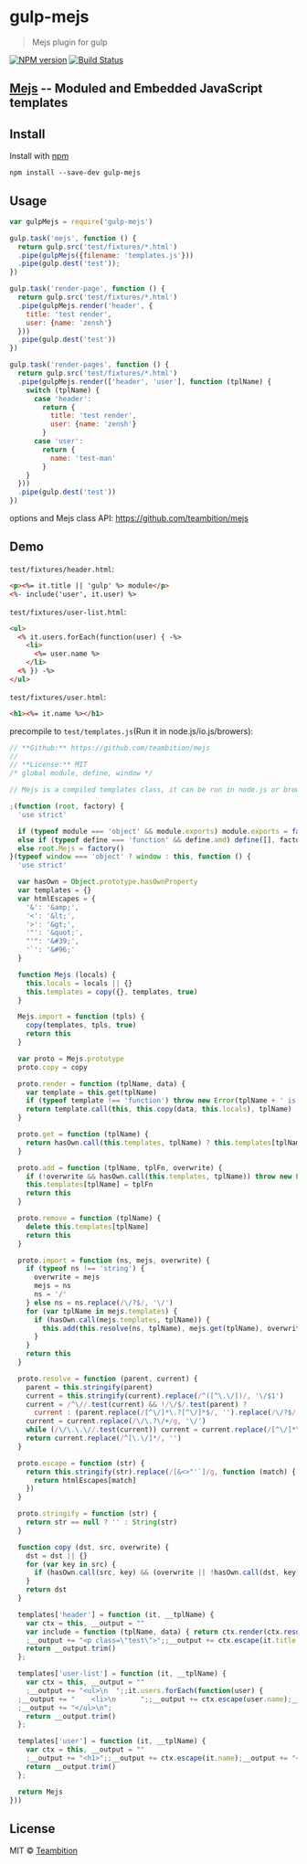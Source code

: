 gulp-mejs
====
> Mejs plugin for gulp

[![NPM version][npm-image]][npm-url]
[![Build Status][travis-image]][travis-url]

## [Mejs](https://github.com/teambition/mejs) -- Moduled and Embedded JavaScript templates

## Install

Install with [npm](https://npmjs.org/package/gulp-mejs)

```
npm install --save-dev gulp-mejs
```

## Usage

```js
var gulpMejs = require('gulp-mejs')

gulp.task('mejs', function () {
  return gulp.src('test/fixtures/*.html')
  .pipe(gulpMejs({filename: 'templates.js'}))
  .pipe(gulp.dest('test'));
})

gulp.task('render-page', function () {
  return gulp.src('test/fixtures/*.html')
  .pipe(gulpMejs.render('header', {
    title: 'test render',
    user: {name: 'zensh'}
  }))
  .pipe(gulp.dest('test'))
})

gulp.task('render-pages', function () {
  return gulp.src('test/fixtures/*.html')
  .pipe(gulpMejs.render(['header', 'user'], function (tplName) {
    switch (tplName) {
      case 'header':
        return {
          title: 'test render',
          user: {name: 'zensh'}
        }
      case 'user':
        return {
          name: 'test-man'
        }
    }
  }))
  .pipe(gulp.dest('test'))
})
```

options and Mejs class API: https://github.com/teambition/mejs

## Demo

`test/fixtures/header.html`:
```html
<p><%= it.title || 'gulp' %> module</p>
<%- include('user', it.user) %>
```
`test/fixtures/user-list.html`:
```html
<ul>
  <% it.users.forEach(function(user) { -%>
    <li>
      <%= user.name %>
    </li>
  <% }) -%>
</ul>
```
`test/fixtures/user.html`:
```html
<h1><%= it.name %></h1>
```

precompile to `test/templates.js`(Run it in node.js/io.js/browers):
```js
// **Github:** https://github.com/teambition/mejs
//
// **License:** MIT
/* global module, define, window */

// Mejs is a compiled templates class, it can be run in node.js or browers

;(function (root, factory) {
  'use strict'

  if (typeof module === 'object' && module.exports) module.exports = factory()
  else if (typeof define === 'function' && define.amd) define([], factory)
  else root.Mejs = factory()
}(typeof window === 'object' ? window : this, function () {
  'use strict'

  var hasOwn = Object.prototype.hasOwnProperty
  var templates = {}
  var htmlEscapes = {
    '&': '&amp;',
    '<': '&lt;',
    '>': '&gt;',
    '"': '&quot;',
    "'": '&#39;',
    '`': '&#96;'
  }

  function Mejs (locals) {
    this.locals = locals || {}
    this.templates = copy({}, templates, true)
  }

  Mejs.import = function (tpls) {
    copy(templates, tpls, true)
    return this
  }

  var proto = Mejs.prototype
  proto.copy = copy

  proto.render = function (tplName, data) {
    var template = this.get(tplName)
    if (typeof template !== 'function') throw new Error(tplName + ' is not found')
    return template.call(this, this.copy(data, this.locals), tplName)
  }

  proto.get = function (tplName) {
    return hasOwn.call(this.templates, tplName) ? this.templates[tplName] : null
  }

  proto.add = function (tplName, tplFn, overwrite) {
    if (!overwrite && hasOwn.call(this.templates, tplName)) throw new Error(tplName + ' exist')
    this.templates[tplName] = tplFn
    return this
  }

  proto.remove = function (tplName) {
    delete this.templates[tplName]
    return this
  }

  proto.import = function (ns, mejs, overwrite) {
    if (typeof ns !== 'string') {
      overwrite = mejs
      mejs = ns
      ns = '/'
    } else ns = ns.replace(/\/?$/, '\/')
    for (var tplName in mejs.templates) {
      if (hasOwn.call(mejs.templates, tplName)) {
        this.add(this.resolve(ns, tplName), mejs.get(tplName), overwrite)
      }
    }
    return this
  }

  proto.resolve = function (parent, current) {
    parent = this.stringify(parent)
    current = this.stringify(current).replace(/^([^\.\/])/, '\/$1')
    current = /^\//.test(current) && !/\/$/.test(parent) ?
      current : (parent.replace(/[^\/]*\.?[^\/]*$/, '').replace(/\/?$/, '\/') + current)
    current = current.replace(/\/\.?\/+/g, '\/')
    while (/\/\.\.\//.test(current)) current = current.replace(/[^\/]*\/\.\.\//g, '')
    return current.replace(/^[\.\/]*/, '')
  }

  proto.escape = function (str) {
    return this.stringify(str).replace(/[&<>"'`]/g, function (match) {
      return htmlEscapes[match]
    })
  }

  proto.stringify = function (str) {
    return str == null ? '' : String(str)
  }

  function copy (dst, src, overwrite) {
    dst = dst || {}
    for (var key in src) {
      if (hasOwn.call(src, key) && (overwrite || !hasOwn.call(dst, key))) dst[key] = src[key]
    }
    return dst
  }

  templates['header'] = function (it, __tplName) {
    var ctx = this, __output = ""
    var include = function (tplName, data) { return ctx.render(ctx.resolve(__tplName, tplName), ctx.copy(data, it)) }
    ;__output += "<p class=\"test\">";;__output += ctx.escape(it.title || 'gulp');__output += " module</p>\n";;__output += ctx.stringify(include('user', it.user));__output += "\n";
    return __output.trim()
  };

  templates['user-list'] = function (it, __tplName) {
    var ctx = this, __output = ""
    ;__output += "<ul>\n  ";;it.users.forEach(function(user) {
  ;__output += "    <li>\n      ";;__output += ctx.escape(user.name);__output += "\n    </li>\n  ";;})
  ;__output += "</ul>\n";
    return __output.trim()
  };

  templates['user'] = function (it, __tplName) {
    var ctx = this, __output = ""
    ;__output += "<h1>";;__output += ctx.escape(it.name);__output += "</h1>\n";
    return __output.trim()
  };

  return Mejs
}))
```

## License

MIT © [Teambition](http://teambition.com)

[npm-url]: https://npmjs.org/package/gulp-mejs
[npm-image]: http://img.shields.io/npm/v/gulp-mejs.svg

[travis-url]: https://travis-ci.org/teambition/gulp-mejs
[travis-image]: http://img.shields.io/travis/teambition/gulp-mejs.svg
